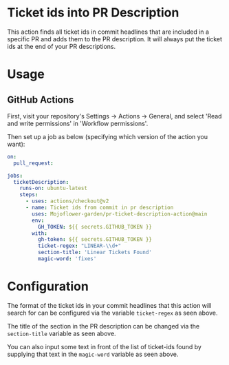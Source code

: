 # Ticket ids into PR Description

This action finds all ticket ids in commit headlines that are included in a specific PR and adds them to the PR description. It will always put the ticket ids at the end of your PR descriptions.

# Usage

## GitHub Actions

First, visit your repository's Settings -> Actions -> General, and select 'Read and write permissions' in 'Workflow permissions'.

Then set up a job as below (specifying which version of the action you want):

```yaml
on:
  pull_request:

jobs:
  ticketDescription:
    runs-on: ubuntu-latest
    steps:
      - uses: actions/checkout@v2
      - name: Ticket ids from commit in pr description
        uses: Mojoflower-garden/pr-ticket-description-action@main
        env:
          GH_TOKEN: ${{ secrets.GITHUB_TOKEN }}
        with:
          gh-token: ${{ secrets.GITHUB_TOKEN }}
          ticket-regex: "LINEAR-\\d+"
          section-title: 'Linear Tickets Found'
          magic-word: 'fixes'
```

# Configuration

The format of the ticket ids in your commit headlines that this action will search for can be configured via the variable `ticket-regex` as seen above.

The title of the section in the PR description can be changed via the `section-title` variable as seen above.

You can also input some text in front of the list of ticket-ids found by supplying that text in the `magic-word` variable as seen above.
